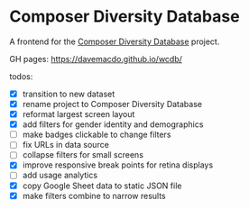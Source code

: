 # Composer Diversity Database

A frontend for the [Composer Diversity Database](https://nmbx.newmusicusa.org/a-tool-for-change-the-women-composers-database/) project.

GH pages: https://davemacdo.github.io/wcdb/

todos:

- [X] transition to new dataset
- [X] rename project to Composer Diversity Database
- [X] reformat largest screen layout
- [X] add filters for gender identity and demographics
- [ ] make badges clickable to change filters
- [ ] fix URLs in data source
- [ ] collapse filters for small screens
- [X] improve responsive break points for retina displays
- [ ] add usage analytics
- [X] copy Google Sheet data to static JSON file
- [X] make filters combine to narrow results
